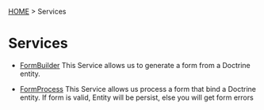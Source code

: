 [HOME](index.md) > Services

# Services


* [FormBuilder](service/form-builder.md)
This Service allows us to generate a form from a Doctrine entity.

* [FormProcess](service/form-process.md)
This Service allows us process a form that bind a Doctrine entity. If form is valid, Entity will be persist, else you will get form errors 
